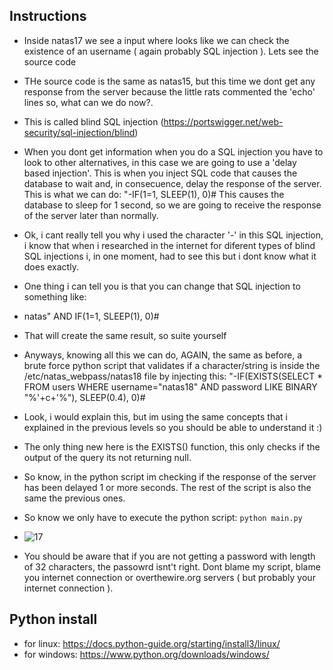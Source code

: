 ## Instructions

- Inside natas17 we see a input where looks like we can check the existence of an username ( again probably SQL injection ). Lets see the source code
- THe source code is the same as natas15, but this time we dont get any response from the server because the little rats commented the 'echo' lines so, what can we do now?.
- This is called blind SQL injection (https://portswigger.net/web-security/sql-injection/blind)
- When you dont get information when you do a SQL injection you have to look to other alternatives, in this case we are going to use a 'delay based injection'. This is when you inject SQL code that causes the database to wait and, in consecuence, delay the response of the server. This is what we can do:
"-IF(1=1, SLEEP(1), 0)#
This causes the database to sleep for 1 second, so we are going to receive the response of the server later than normally.
- Ok, i cant really tell you why i used the character '-' in this SQL injection, i know that when i researched in the internet for diferent types of blind SQL injections i, in one moment, had to see this but i dont know what it does exactly.
- One thing i can tell you is that you can change that SQL injection to something like:
- natas" AND IF(1=1, SLEEP(1), 0)#
- That will create the same result, so suite yourself
- Anyways, knowing all this we can do, AGAIN, the same as before, a brute force python script that validates if a character/string is inside the /etc/natas_webpass/natas18 file by injecting this:
"-IF(EXISTS(SELECT * FROM users WHERE username="natas18" AND password LIKE BINARY "%'+c+'%"), SLEEP(0.4), 0)#
- Look, i would explain this, but im using the same concepts that i explained in the previous levels so you should be able to understand it :)
- The only thing new here is the EXISTS() function, this only checks if the output of the query its not returning null.
- So know, in the python script im checking if the response of the server has been delayed 1 or more seconds. The rest of the script is also the same the previous ones.
- So know we only have to execute the python script: `python main.py`
- ![17](https://github.com/user-attachments/assets/51e66051-6f2d-438f-8cfa-1b5a6c06de6f)


- You should be aware that if you are not getting a password with length of 32 characters, the passowrd isnt't right. Dont blame my script, blame you internet connection or overthewire.org servers ( but probably your internet connection ).
## Python install
- for linux: https://docs.python-guide.org/starting/install3/linux/
- for windows: https://www.python.org/downloads/windows/
